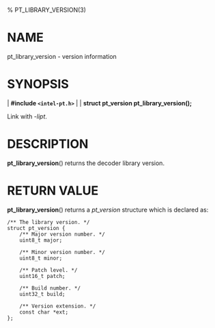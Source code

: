 % PT_LIBRARY_VERSION(3)

<!---
 ! Copyright (c) 2015-2018, Intel Corporation
 !
 ! Redistribution and use in source and binary forms, with or without
 ! modification, are permitted provided that the following conditions are met:
 !
 !  * Redistributions of source code must retain the above copyright notice,
 !    this list of conditions and the following disclaimer.
 !  * Redistributions in binary form must reproduce the above copyright notice,
 !    this list of conditions and the following disclaimer in the documentation
 !    and/or other materials provided with the distribution.
 !  * Neither the name of Intel Corporation nor the names of its contributors
 !    may be used to endorse or promote products derived from this software
 !    without specific prior written permission.
 !
 ! THIS SOFTWARE IS PROVIDED BY THE COPYRIGHT HOLDERS AND CONTRIBUTORS "AS IS"
 ! AND ANY EXPRESS OR IMPLIED WARRANTIES, INCLUDING, BUT NOT LIMITED TO, THE
 ! IMPLIED WARRANTIES OF MERCHANTABILITY AND FITNESS FOR A PARTICULAR PURPOSE
 ! ARE DISCLAIMED. IN NO EVENT SHALL THE COPYRIGHT OWNER OR CONTRIBUTORS BE
 ! LIABLE FOR ANY DIRECT, INDIRECT, INCIDENTAL, SPECIAL, EXEMPLARY, OR
 ! CONSEQUENTIAL DAMAGES (INCLUDING, BUT NOT LIMITED TO, PROCUREMENT OF
 ! SUBSTITUTE GOODS OR SERVICES; LOSS OF USE, DATA, OR PROFITS; OR BUSINESS
 ! INTERRUPTION) HOWEVER CAUSED AND ON ANY THEORY OF LIABILITY, WHETHER IN
 ! CONTRACT, STRICT LIABILITY, OR TORT (INCLUDING NEGLIGENCE OR OTHERWISE)
 ! ARISING IN ANY WAY OUT OF THE USE OF THIS SOFTWARE, EVEN IF ADVISED OF THE
 ! POSSIBILITY OF SUCH DAMAGE.
 !-->

# NAME

pt_library_version - version information


# SYNOPSIS

| **\#include `<intel-pt.h>`**
|
| **struct pt_version pt_library_version();**

Link with *-lipt*.


# DESCRIPTION

**pt_library_version**() returns the decoder library version.


# RETURN VALUE

**pt_library_version**() returns a *pt_version* structure which is declared as:

~~~{.c}
/** The library version. */
struct pt_version {
	/** Major version number. */
	uint8_t major;

	/** Minor version number. */
	uint8_t minor;

	/** Patch level. */
	uint16_t patch;

	/** Build number. */
	uint32_t build;

	/** Version extension. */
	const char *ext;
};
~~~
